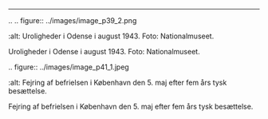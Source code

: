 
---

<!-- Figures extracted from nearby pages -->

.. 
.. figure:: ../images/image_p39_2.png

   :alt: Uroligheder i Odense i august 1943. Foto: Nationalmuseet.

   Uroligheder i Odense i august 1943. Foto: Nationalmuseet.

.. figure:: ../images/image_p41_1.jpeg

   :alt: Fejring af befrielsen i København den 5. maj efter fem års tysk besættelse.

   Fejring af befrielsen i København den 5. maj efter fem års tysk besættelse.
